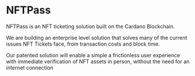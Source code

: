 # NFTPass

NFTPass is an NFT ticketing solution built on the Cardano Blockchain.

We are building an enterprise level solution that solves many of the current issues NFT Tickets face, from transaction costs and block time.

Our patented solution will enable a simple a frictionless user experience with immediate verification of NFT assets in person, without the need for an internet connection
